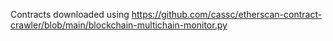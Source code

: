 Contracts downloaded using https://github.com/cassc/etherscan-contract-crawler/blob/main/blockchain-multichain-monitor.py
